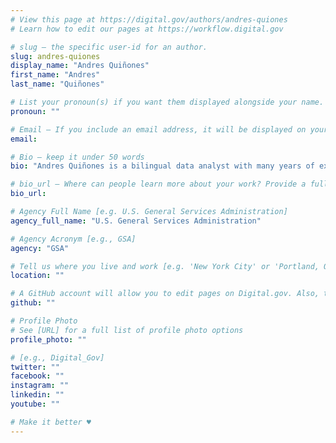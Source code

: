 ```yaml
---
# View this page at https://digital.gov/authors/andres-quiones
# Learn how to edit our pages at https://workflow.digital.gov

# slug — the specific user-id for an author.
slug: andres-quiones
display_name: "Andres Quiñones"
first_name: "Andres"
last_name: "Quiñones"

# List your pronoun(s) if you want them displayed alongside your name. If blank, we'll use just your name. Learn more http://mypronouns.org
pronoun: ""

# Email — If you include an email address, it will be displayed on your profile page
email: 

# Bio — keep it under 50 words
bio: "Andres Quiñones is a bilingual data analyst with many years of experience in optimization strategy, search and data analysis, and data storytelling. One of his key tasks in the team is to analyze all the data being collected from across different channels, including survey comments, and make recommendations to other teams in the organization. His analysis is key to the development of content and outreach messages that help the public find the answers they need."

# bio_url — Where can people learn more about your work? Provide a full URL [e.g. 'https://www.example.gov/']
bio_url: 

# Agency Full Name [e.g. U.S. General Services Administration]
agency_full_name: "U.S. General Services Administration"

# Agency Acronym [e.g., GSA]
agency: "GSA"

# Tell us where you live and work [e.g. 'New York City' or 'Portland, OR']
location: ""

# A GitHub account will allow you to edit pages on Digital.gov. Also, the image used in your GitHub account can be used to populate your digital.gov profile photo. Learn more about getting a Github account at [URL]
github: ""

# Profile Photo
# See [URL] for a full list of profile photo options
profile_photo: ""

# [e.g., Digital_Gov]
twitter: ""
facebook: ""
instagram: ""
linkedin: ""
youtube: ""

# Make it better ♥
---
```

